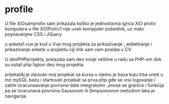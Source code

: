 # profile
U file XiOsamprotiv sam prikazala koliko je 
jednostavna igrica XiO protiv komputera u file XiOProtiv1 nije uvek kompjuter pobednik, uz malo poynavanjew CSS i JQuery

u anketa1.vue je kod u Vue mog projekta za prikazivanje , anketiranje i prikazivanje ankete u projektu ciji link sam vam poslala u CV.

U deoPHPprojekta, pokazala sam deo svoje veštine u radu sa PHP-om dok su ostali php fajlovi deo mog projekta 

prijekatAj je zipovan moj projekat sa kursa u njemu je baza koju trba uneti u mz mySQL bazu i startovati projekat sa prva.php gde se vrsi logovanje i zatim izracunaavanje povrsine date integralomn ,unose se granice i funkcija pa se izracunava povrsina Gausovom ili Simpsonovom metodom
laka je navigacija
